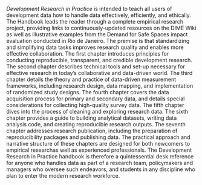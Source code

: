 _Development Research in Practice_ is intended to teach all users of development data 
how to handle data effectively, efficiently, and ethically. 
The Handbook leads the reader through a complete empirical research project,
providing links to continuously-updated resources on the DIME Wiki
as well as illustrative examples from 
the Demand for Safe Spaces impact evaluation conducted in Rio de Janeiro. 
The premise is that standardizing and simplifying data tasks 
improves research quality and enables more effective collaboration. 
The first chapter introduces principles for conducting reproducible, 
transparent, and credible development research. 
The second chapter describes technical tools and set-up necessary
for effective research in today’s collaborative and data-driven world. 
The third chapter details the theory and practice of data-driven measurement frameworks,
including research design, data mapping, and implementation of randomized study designs. 
The fourth chapter covers the data acquisition process for primary and secondary data,
and details special considerations for collecting high-quality survey data. 
The fifth chapter dives into the process of cleaning and exploring research data. 
The sixth chapter provides a guide to building analytical datasets, 
writing data analysis code, and creating reproducible research outputs. 
The seventh chapter addresses research publication, 
including the preparation of reproducibility packages and publishing data. 
The practical approach and narrative structure of these chapters are designed
for both newcomers to empirical researchas well as experienced professionals. 
The Development Research in Practice handbook is therefore a quintessential desk reference 
for anyone who handles data as part of a research team, policymakers and managers who oversee such endeavors, 
and students in any discipline who plan to enter the modern research workforce.
